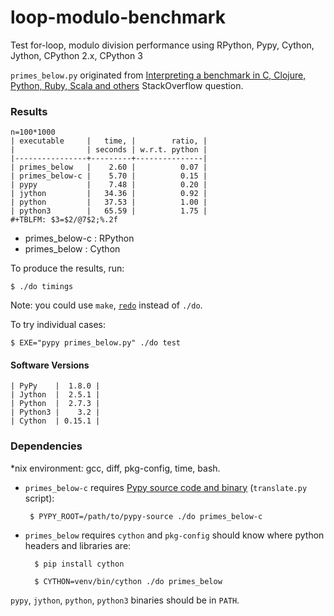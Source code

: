 loop-modulo-benchmark
=====================

Test for-loop, modulo division performance using RPython, Pypy, Cython, Jython, CPython 2.x, CPython 3

`primes_below.py` originated from
[Interpreting a benchmark in C, Clojure, Python, Ruby, Scala and others](http://stackoverflow.com/questions/11641098/interpreting-a-benchmark-in-c-clojure-python-ruby-scala-and-others) StackOverflow question.

### Results

    n=100*1000
    | executable     |   time, |        ratio, |
    |                | seconds | w.r.t. python |
    |----------------+---------+---------------|
    | primes_below   |    2.60 |          0.07 |
    | primes_below-c |    5.70 |          0.15 |
    | pypy           |    7.48 |          0.20 |
    | jython         |   34.36 |          0.92 |
    | python         |   37.53 |          1.00 |
    | python3        |   65.59 |          1.75 |
    #+TBLFM: $3=$2/@7$2;%.2f


- primes_below-c : RPython
- primes_below : Cython

To produce the results, run:

    $ ./do timings

Note: you could use `make`, [`redo`](https://github.com/apenwarr/redo)
instead of `./do`.

To try individual cases:

    $ EXE="pypy primes_below.py" ./do test


#### Software Versions

    | PyPy    |  1.8.0 |
    | Jython  |  2.5.1 |
    | Python  |  2.7.3 |
    | Python3 |    3.2 |
    | Cython  | 0.15.1 |


### Dependencies

*nix environment: gcc, diff, pkg-config, time, bash.

-  `primes_below-c` requires [Pypy source code and binary](http://pypy.org/download.html)
   (`translate.py` script):

        $ PYPY_ROOT=/path/to/pypy-source ./do primes_below-c

- `primes_below` requires `cython` and `pkg-config` should know where
  python headers and libraries are:

        $ pip install cython

        $ CYTHON=venv/bin/cython ./do primes_below


`pypy`, `jython`, `python`, `python3` binaries should be in `PATH`.

